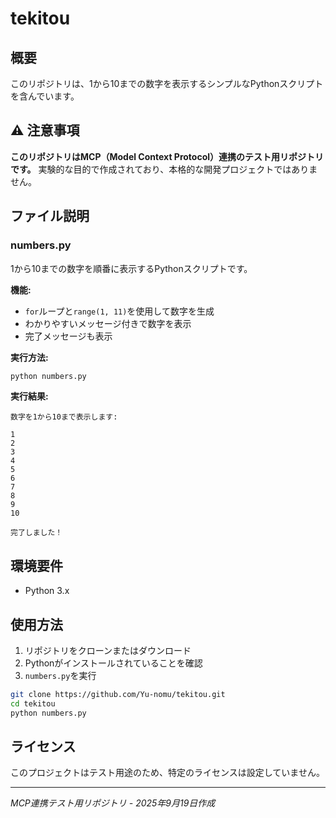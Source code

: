 # tekitou

## 概要
このリポジトリは、1から10までの数字を表示するシンプルなPythonスクリプトを含んでいます。

## ⚠️ 注意事項
**このリポジトリはMCP（Model Context Protocol）連携のテスト用リポジトリです。**
実験的な目的で作成されており、本格的な開発プロジェクトではありません。

## ファイル説明

### numbers.py
1から10までの数字を順番に表示するPythonスクリプトです。

**機能:**
- `for`ループと`range(1, 11)`を使用して数字を生成
- わかりやすいメッセージ付きで数字を表示
- 完了メッセージも表示

**実行方法:**
```bash
python numbers.py
```

**実行結果:**
```
数字を1から10まで表示します:

1
2
3
4
5
6
7
8
9
10

完了しました！
```

## 環境要件
- Python 3.x

## 使用方法
1. リポジトリをクローンまたはダウンロード
2. Pythonがインストールされていることを確認
3. `numbers.py`を実行

```bash
git clone https://github.com/Yu-nomu/tekitou.git
cd tekitou
python numbers.py
```

## ライセンス
このプロジェクトはテスト用途のため、特定のライセンスは設定していません。

---
*MCP連携テスト用リポジトリ - 2025年9月19日作成*